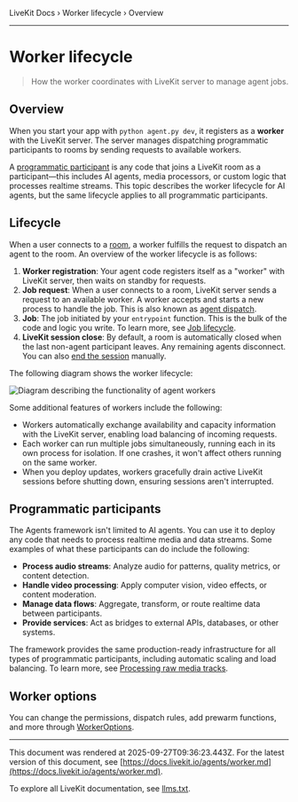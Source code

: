 LiveKit Docs › Worker lifecycle › Overview

---

# Worker lifecycle

> How the worker coordinates with LiveKit server to manage agent jobs.

## Overview

When you start your app with `python agent.py dev`, it registers as a **worker** with the LiveKit server. The server manages dispatching programmatic participants to rooms by sending requests to available workers.

A [programmatic participant](#programmatic-participants) is any code that joins a LiveKit room as a participant—this includes AI agents, media processors, or custom logic that processes realtime streams. This topic describes the worker lifecycle for AI agents, but the same lifecycle applies to all programmatic participants.

## Lifecycle

When a user connects to a [room](https://docs.livekit.io/home/get-started/api-primitives.md#room), a worker fulfills the request to dispatch an agent to the room. An overview of the worker lifecycle is as follows:

1. **Worker registration**: Your agent code registers itself as a "worker" with LiveKit server, then waits on standby for requests.
2. **Job request**: When a user connects to a room, LiveKit server sends a request to an available worker. A worker accepts and starts a new process to handle the job. This is also known as [agent dispatch](https://docs.livekit.io/agents/worker/agent-dispatch.md).
3. **Job**: The job initiated by your `entrypoint` function. This is the bulk of the code and logic you write. To learn more, see [Job lifecycle](https://docs.livekit.io/agents/worker/job.md).
4. **LiveKit session close**: By default, a room is automatically closed when the last non-agent participant leaves. Any remaining agents disconnect. You can also [end the session](https://docs.livekit.io/agents/worker/job.md#ending-the-session) manually.

The following diagram shows the worker lifecycle:

![Diagram describing the functionality of agent workers](/images/agents/agents-jobs-overview.svg)

Some additional features of workers include the following:

- Workers automatically exchange availability and capacity information with the LiveKit server, enabling load balancing of incoming requests.
- Each worker can run multiple jobs simultaneously, running each in its own process for isolation. If one crashes, it won't affect others running on the same worker.
- When you deploy updates, workers gracefully drain active LiveKit sessions before shutting down, ensuring sessions aren't interrupted.

## Programmatic participants

The Agents framework isn't limited to AI agents. You can use it to deploy any code that needs to process realtime media and data streams. Some examples of what these participants can do include the following:

- **Process audio streams**: Analyze audio for patterns, quality metrics, or content detection.
- **Handle video processing**: Apply computer vision, video effects, or content moderation.
- **Manage data flows**: Aggregate, transform, or route realtime data between participants.
- **Provide services**: Act as bridges to external APIs, databases, or other systems.

The framework provides the same production-ready infrastructure for all types of programmatic participants, including automatic scaling and load balancing. To learn more, see [Processing raw media tracks](https://docs.livekit.io/home/client/tracks/raw-tracks.md).

## Worker options

You can change the permissions, dispatch rules, add prewarm functions, and more through [WorkerOptions](https://docs.livekit.io/agents/worker/options.md).

---

This document was rendered at 2025-09-27T09:36:23.443Z.
For the latest version of this document, see [https://docs.livekit.io/agents/worker.md](https://docs.livekit.io/agents/worker.md).

To explore all LiveKit documentation, see [llms.txt](https://docs.livekit.io/llms.txt).